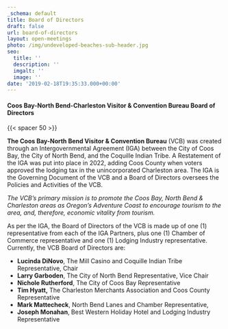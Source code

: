 ```yaml
---
_schema: default
title: Board of Directors
draft: false
url: board-of-directors
layout: open-meetings
photo: /img/undeveloped-beaches-sub-header.jpg
seo:
  title: ''
  description: ''
  imgalt: ''
  image: ''
date: '2019-02-18T19:35:33.000+00:00'
---
```

#### Coos Bay-North Bend-Charleston Visitor & Convention Bureau Board of Directors

{{< spacer 50 >}}

**The Coos Bay-North Bend Visitor & Convention Bureau** (VCB) was created through an Intergovernmental Agreement (IGA) between the City of Coos Bay, the City of North Bend, and the Coquille Indian Tribe. A Restatement of the IGA was put into place in 2022, adding Coos County when voters approved the lodging tax in the unincorporated Charleston area. The IGA is the Governing Document of the VCB and a Board of Directors oversees the Policies and Activities of the VCB.

*The VCB’s primary mission is to promote the Coos Bay, North Bend & Charleston areas as Oregon’s Adventure Coast to encourage tourism to the area, and, therefore, economic vitality from tourism.*

As per the IGA, the Board of Directors of the VCB is made up of one (1) representative from each of the IGA Partners, plus one (1) Chamber of Commerce representative and one (1) Lodging Industry representative. Currently, the VCB Board of Directors are:

* **Lucinda DiNovo**, The Mill Casino and Coquille Indian Tribe Representative, Chair
* **Larry Garboden**, The City of North Bend Representative, Vice Chair
* **Nichole Rutherford**, The City of Coos Bay Representative
* **Tim Hyatt,** The Charleston Merchants Association and Coos County Representative
* **Mark Mattecheck**, North Bend Lanes and Chamber Representative,
* **Joseph Monahan**, Best Western Holiday Hotel and Lodging Industry Representative